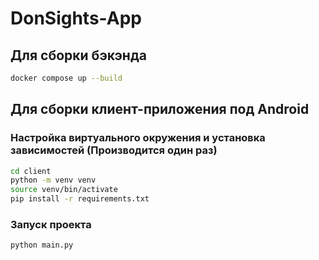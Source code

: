 # DonSights-App

## Для сборки бэкэнда
```sh
docker compose up --build
```

## Для сборки клиент-приложения под Android

### Настройка виртуального окружения и установка зависимостей (Производится один раз)

```sh
cd client
python -m venv venv
source venv/bin/activate
pip install -r requirements.txt
```

### Запуск проекта

```sh
python main.py
```

